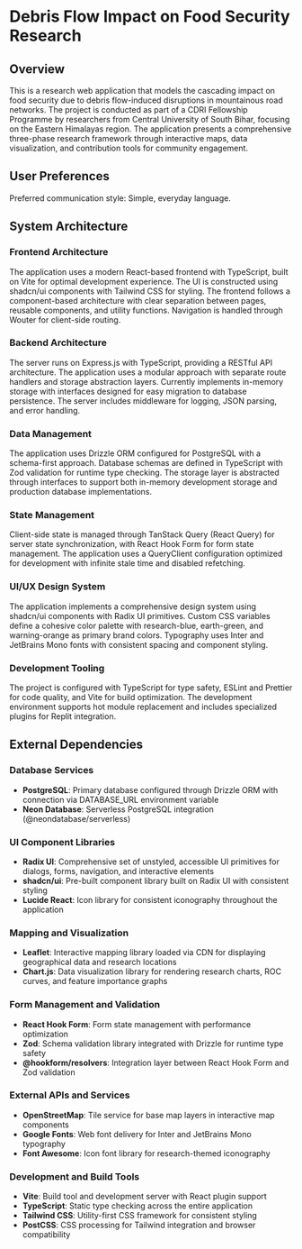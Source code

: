# Debris Flow Impact on Food Security Research

## Overview

This is a research web application that models the cascading impact on food security due to debris flow-induced disruptions in mountainous road networks. The project is conducted as part of a CDRI Fellowship Programme by researchers from Central University of South Bihar, focusing on the Eastern Himalayas region. The application presents a comprehensive three-phase research framework through interactive maps, data visualization, and contribution tools for community engagement.

## User Preferences

Preferred communication style: Simple, everyday language.

## System Architecture

### Frontend Architecture
The application uses a modern React-based frontend with TypeScript, built on Vite for optimal development experience. The UI is constructed using shadcn/ui components with Tailwind CSS for styling. The frontend follows a component-based architecture with clear separation between pages, reusable components, and utility functions. Navigation is handled through Wouter for client-side routing.

### Backend Architecture
The server runs on Express.js with TypeScript, providing a RESTful API architecture. The application uses a modular approach with separate route handlers and storage abstraction layers. Currently implements in-memory storage with interfaces designed for easy migration to database persistence. The server includes middleware for logging, JSON parsing, and error handling.

### Data Management
The application uses Drizzle ORM configured for PostgreSQL with a schema-first approach. Database schemas are defined in TypeScript with Zod validation for runtime type checking. The storage layer is abstracted through interfaces to support both in-memory development storage and production database implementations.

### State Management
Client-side state is managed through TanStack Query (React Query) for server state synchronization, with React Hook Form for form state management. The application uses a QueryClient configuration optimized for development with infinite stale time and disabled refetching.

### UI/UX Design System
The application implements a comprehensive design system using shadcn/ui components with Radix UI primitives. Custom CSS variables define a cohesive color palette with research-blue, earth-green, and warning-orange as primary brand colors. Typography uses Inter and JetBrains Mono fonts with consistent spacing and component styling.

### Development Tooling
The project is configured with TypeScript for type safety, ESLint and Prettier for code quality, and Vite for build optimization. The development environment supports hot module replacement and includes specialized plugins for Replit integration.

## External Dependencies

### Database Services
- **PostgreSQL**: Primary database configured through Drizzle ORM with connection via DATABASE_URL environment variable
- **Neon Database**: Serverless PostgreSQL integration (@neondatabase/serverless)

### UI Component Libraries
- **Radix UI**: Comprehensive set of unstyled, accessible UI primitives for dialogs, forms, navigation, and interactive elements
- **shadcn/ui**: Pre-built component library built on Radix UI with consistent styling
- **Lucide React**: Icon library for consistent iconography throughout the application

### Mapping and Visualization
- **Leaflet**: Interactive mapping library loaded via CDN for displaying geographical data and research locations
- **Chart.js**: Data visualization library for rendering research charts, ROC curves, and feature importance graphs

### Form Management and Validation
- **React Hook Form**: Form state management with performance optimization
- **Zod**: Schema validation library integrated with Drizzle for runtime type safety
- **@hookform/resolvers**: Integration layer between React Hook Form and Zod validation

### External APIs and Services
- **OpenStreetMap**: Tile service for base map layers in interactive map components
- **Google Fonts**: Web font delivery for Inter and JetBrains Mono typography
- **Font Awesome**: Icon font library for research-themed iconography

### Development and Build Tools
- **Vite**: Build tool and development server with React plugin support
- **TypeScript**: Static type checking across the entire application
- **Tailwind CSS**: Utility-first CSS framework for consistent styling
- **PostCSS**: CSS processing for Tailwind integration and browser compatibility